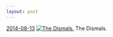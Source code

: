 ```yaml
---
layout: post
---
```


<p>
  <time><a href="/355">2014-08-13</a></time>
  <a href="/355"><img src="{{ site.assets_url }}/355-484.jpg" srcset="{{ site.assets_url }}/355-968.jpg 968w, {{ site.assets_url }}/355-726.jpg 726w, {{ site.assets_url }}/355-484.jpg 484w, {{ site.assets_url }}/355-242.jpg 242w" sizes="(min-width: 700px) 50vw, calc(100vw - 2rem)" alt="The Dismals." /></a>
  <span>The Dismals.</span>
</p>
